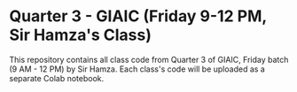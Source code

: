 # Quarter 3 - GIAIC (Friday 9-12 PM, Sir Hamza's Class)

This repository contains all class code from Quarter 3 of GIAIC, Friday batch (9 AM - 12 PM) by Sir Hamza. Each class's code will be uploaded as a separate Colab notebook.
